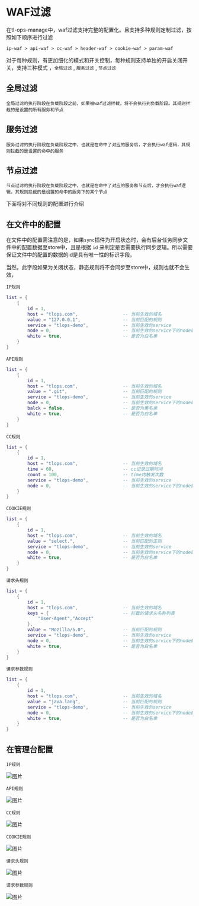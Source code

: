 # WAF过滤

在tl-ops-manage中，waf过滤支持完整的配置化。且支持多种规则定制过滤，按照如下顺序进行过滤

    ip-waf > api-waf > cc-waf > header-waf > cookie-waf > param-waf

对于每种规则，有更加细化的模式和开关控制，每种规则支持单独的开启关闭开关，支持三种模式 ，`全局过滤` , `服务过滤` , `节点过滤`


## 全局过滤

    全局过滤的执行阶段在负载阶段之前，如果被waf过滤拦截，将不会执行到负载阶段。其规则拦截的是设置的所有服务和节点

## 服务过滤

    服务过滤的执行阶段在负载阶段之中，也就是在命中了对应的服务后，才会执行waf逻辑，其规则拦截的是设置的命中的服务

## 节点过滤

    节点过滤的执行阶段在负载阶段之中，也就是在命中了对应的服务和节点后，才会执行waf逻辑，其规则拦截的是设置的命中的服务下的某个节点


下面将对不同规则的配置进行介绍


## 在文件中的配置

在文件中的配置需注意的是，如果`sync`插件为开启状态时，会有后台任务同步文件中的配置数据至store中，且是根据 `id` 来判定是否需要执行同步逻辑。所以需要保证文件中的配置的数据的id是具有唯一性的标识字段。

当然，此字段如果为关闭状态，静态规则将不会同步至store中，规则也就不会生效，


`IP规则`

```lua
list = {
    {
        id = 1,
        host = "tlops.com",                 -- 当前生效的域名
        value = "127.0.0.1",                -- 当前匹配的规则
        service = "tlops-demo",             -- 当前生效的service
        node = 0,                           -- 当前生效的service下的node的索引
        white = true,                       -- 是否为白名单    
    }
}
```

`API规则`

```lua
list = {
    {
        id = 1,
        host = "tlops.com",                 -- 当前生效的域名
        value = ".git",                     -- 当前匹配的规则
        service = "tlops-demo",             -- 当前生效的service
        node = 0,                           -- 当前生效的service下的node的索引
        balck = false,                      -- 是否为黑名单
        white = true,                       -- 是否为白名单
    }
}
```


`CC规则`

```lua
list = {
    {
        id = 1,
        host = "tlops.com",                 -- 当前生效的域名
        time = 60,                          -- cc记录过期时间
        count = 100,                        -- time内触发次数
        service = "tlops-demo",             -- 当前生效的service
        node = 0,                           -- 当前生效的service下的node的索引
    }
}
```


`COOKIE规则`

```lua
list = {
    {
        id = 1,
        host = "tlops.com",                 -- 当前生效的域名
        value = "select.",                  -- 当前匹配的正则
        service = "tlops-demo",             -- 当前生效的service
        node = 0,                           -- 当前生效的service下的node的索引
        white = true,                       -- 是否为白名单
    }
}
```

`请求头规则`

```lua
list = {
    {
        id = 1,
        host = "tlops.com",                 -- 当前生效的域名
        keys = {                            -- 拦截的请求头名称列表
            "User-Agent","Accept"
        },      
        value = "Mozilla/5.0",              -- 当前匹配的规则
        service = "tlops-demo",             -- 当前生效的service
        node = 0,                           -- 当前生效的service下的node的索引
        white = true,                       -- 是否为白名单
    }
}
```

`请求参数规则`

```lua
list = {
    {
        id = 1,
        host = "tlops.com",                 -- 当前生效的域名
        value = "java.lang",                -- 当前匹配的规则
        service = "tlops-demo",             -- 当前生效的service
        node = 0,                           -- 当前生效的service下的node的索引
        white = true,                       -- 是否为白名单
    }
}
```


## 在管理台配置


`IP规则`

 ![图片](https://qnproxy.iamtsm.cn/16566640259443.png "图片") 

`API规则`

 ![图片](https://qnproxy.iamtsm.cn/16566640627678.png "图片") 

`CC规则`

 ![图片](https://qnproxy.iamtsm.cn/16566639821015.png "图片") 

`COOKIE规则`

 ![图片](https://qnproxy.iamtsm.cn/16566641435253.png "图片") 

`请求头规则`

 ![图片](https://qnproxy.iamtsm.cn/16566642014231.png "图片") 

`请求参数规则`

 ![图片](https://qnproxy.iamtsm.cn/16566641068000.png "图片") 